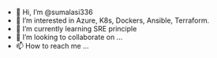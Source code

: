 - 👋 Hi, I’m @sumalasi336
- 👀 I’m interested in Azure, K8s, Dockers, Ansible, Terraform.
- 🌱 I’m currently learning SRE principle
- 💞️ I’m looking to collaborate on ...
- 📫 How to reach me ...

<!---
sumalasi336/sumalasi336 is a ✨ special ✨ repository because its `README.md` (this file) appears on your GitHub profile.
You can click the Preview link to take a look at your changes.
--->
